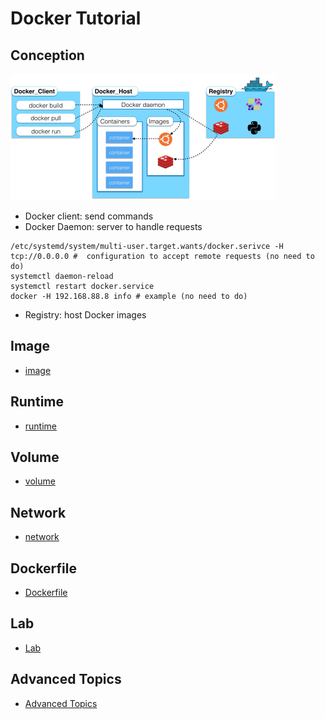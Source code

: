 # Docker Tutorial

## Conception

<img src="./figures/docker-architecture.png" alt="Docker Main Components" style="zoom: 50%;" />

- Docker client: send commands
- Docker Daemon: server to handle requests

```shell
/etc/systemd/system/multi-user.target.wants/docker.serivce -H tcp://0.0.0.0 #  configuration to accept remote requests (no need to do)
systemctl daemon-reload
systemctl restart docker.service
docker -H 192.168.88.8 info # example (no need to do)
```

- Registry: host Docker images

## Image
- [image](10_image/README.md)


## Runtime
- [runtime](15_runtime/README.md)


## Volume
- [volume](20_volume/README.md)


## Network
- [network](25_network/README.md)


## Dockerfile
- [Dockerfile](30_dockerfile/README.md)


## Lab
- [Lab](80_lab/README.md)


## Advanced Topics
- [Advanced Topics](90_topics/README.md)

